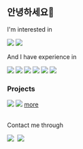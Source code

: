 ## 안녕하세요👋
I'm interested in
<p>
<img src="https://img.shields.io/badge/Web-333333.svg?&style=for-the-badge&logo=google chrome"/>
<img src="https://img.shields.io/badge/Android-333333.svg?&style=for-the-badge&logo=android"/>
</p>

And I have experience in
<p>
<img src="https://img.shields.io/badge/Javascript-333333.svg?&style=for-the-badge&logo=javascript"/>
<img src="https://img.shields.io/badge/Next.js-333333.svg?&style=for-the-badge&logo=next.js"/>
<img src="https://img.shields.io/badge/React-333333.svg?&style=for-the-badge&logo=react"/>
<img src="https://img.shields.io/badge/Node.js-333333.svg?&style=for-the-badge&logo=node.js"/>
<img src="https://img.shields.io/badge/Java-333333.svg?&style=for-the-badge&logo=openjdk"/>
<img src="https://img.shields.io/badge/Kotlin-333333.svg?&style=for-the-badge&logo=kotlin"/>
</p>

### Projects
<a href="https://github.com/IceCream0910/ssoak" target="_blank" width="100%"><img src="https://i.imgur.com/OSNZmRG.png"></a>
<a href="https://github.com/IceCream0910/coronacoc" target="_blank" width="100%"><img src="https://i.imgur.com/O6otBGA.png"></a>
[more](https://yuntae.in/#projects)


<br/>
Contact me through
<p>
  <a href="mailto:hey@yuntae.in" target="_blank" width="100%"><img src="https://img.shields.io/badge/hey@yuntae.in-EA4335?style=flat-square&logo=gmail&logoColor=white"/></a>&nbsp
  <a href="https://instagram.com/tttae_in05" target="_blank" width="100%"><img src="https://img.shields.io/badge/tttae_in05-E4405F?style=flat-square&logo=instagram&logoColor=white"/></a>&nbsp
</p>
